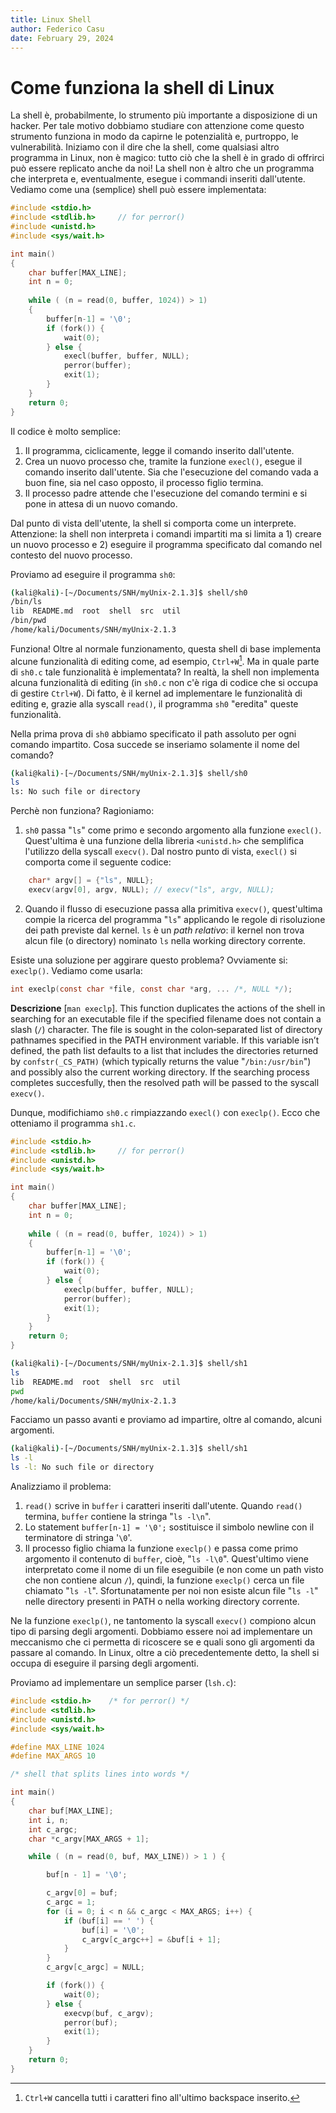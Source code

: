 ```yaml
---
title: Linux Shell
author: Federico Casu
date: February 29, 2024
---
```


# Come funziona la shell di Linux

La shell è, probabilmente, lo strumento più importante a disposizione di un hacker. Per tale motivo dobbiamo studiare con attenzione come questo strumento funziona in modo da capirne le potenzialità e, purtroppo, le vulnerabilità. Iniziamo con il dire che la shell, come qualsiasi altro programma in Linux, non è magico: tutto ciò che la shell è in grado di offrirci può essere replicato anche da noi! La shell non è altro che un programma che interpreta e, eventualmente, esegue i commandi inseriti dall'utente. Vediamo come una (semplice) shell può essere implementata:

```C
#include <stdio.h>
#include <stdlib.h>     // for perror()
#include <unistd.h>
#include <sys/wait.h>

int main()
{
    char buffer[MAX_LINE];
    int n = 0;
    
    while ( (n = read(0, buffer, 1024)) > 1) 
    {    
        buffer[n-1] = '\0';   
        if (fork()) {
            wait(0);
        } else {
            execl(buffer, buffer, NULL);
            perror(buffer);
            exit(1);
        }
    }
    return 0;
}
``` 

Il codice è molto semplice: 

1. Il programma, ciclicamente, legge il comando inserito dall'utente.
2. Crea un nuovo processo che, tramite la funzione `execl()`, esegue il comando inserito dall'utente. Sia che l'esecuzione del comando vada a buon fine, sia nel caso opposto, il processo figlio termina.
3. Il processo padre attende che l'esecuzione del comando termini e si pone in attesa di un nuovo comando. 

Dal punto di vista dell'utente, la shell si comporta come un interprete. Attenzione: la shell non interpreta i comandi impartiti ma si limita a 1) creare un nuovo processo e 2) eseguire il programma specificato dal comando nel contesto del nuovo processo. 

Proviamo ad eseguire il programma `sh0`:

```zsh
(kali@kali)-[~/Documents/SNH/myUnix-2.1.3]$ shell/sh0
/bin/ls
lib  README.md  root  shell  src  util
/bin/pwd
/home/kali/Documents/SNH/myUnix-2.1.3
```

Funziona! Oltre al normale funzionamento, questa shell di base implementa alcune funzionalità di editing come, ad esempio, `Ctrl+W`[^1]. Ma in quale parte di `sh0.c` tale funzionalità è implementata? In realtà, la shell non implementa alcuna funzionalità di editing (in `sh0.c` non c'è riga di codice che si occupa di gestire `Ctrl+W`). Di fatto, è il kernel ad implementare le funzionalità di editing e, grazie alla syscall `read()`, il programma `sh0` "eredita" queste funzionalità.

[^1]: `Ctrl+W` cancella tutti i caratteri fino all'ultimo backspace inserito.

Nella prima prova di `sh0` abbiamo specificato il path assoluto per ogni comando impartito. Cosa succede se inseriamo solamente il nome del comando?

```zsh
(kali@kali)-[~/Documents/SNH/myUnix-2.1.3]$ shell/sh0
ls
ls: No such file or directory
```

Perchè non funziona? Ragioniamo: 

1. `sh0` passa "`ls`" come primo e secondo argomento alla funzione `execl()`. Quest'ultima è una funzione della libreria `<unistd.h>` che semplifica l'utilizzo della syscall `execv()`. Dal nostro punto di vista, `execl()` si comporta come il seguente codice:

```C
	char* argv[] = {"ls", NULL};
	execv(argv[0], argv, NULL);	// execv("ls", argv, NULL);
```

2. Quando il flusso di esecuzione passa alla primitiva `execv()`, quest'ultima compie la ricerca del programma "`ls`" applicando le regole di risoluzione dei path previste dal kernel. `ls` è un *path relativo*: il kernel non trova alcun file (o directory) nominato `ls` nella working directory corrente.

Esiste una soluzione per aggirare questo problema? Ovviamente si: `execlp()`. Vediamo come usarla:

```C
int execlp(const char *file, const char *arg, ... /*, NULL */);
```

**Descrizione** [`man execlp`]. This function duplicates the actions of the shell in searching  for an executable file if the specified filename does not contain a slash (`/`) character. The file is sought in the colon‐separated list of directory pathnames specified in the PATH  environment variable. If this  variable isn’t defined, the path list defaults to a list that includes the directories returned by  `confstr(_CS_PATH)` (which typically returns  the value "`/bin:/usr/bin`") and possibly also the current working directory. If the searching process completes succesfully, then the resolved path will be passed to the syscall `execv()`.

Dunque, modifichiamo `sh0.c` rimpiazzando `execl()` con `execlp()`. Ecco che otteniamo il programma `sh1.c`.

```C
#include <stdio.h>
#include <stdlib.h>     // for perror()
#include <unistd.h>
#include <sys/wait.h>

int main()
{
    char buffer[MAX_LINE];
    int n = 0;
    
    while ( (n = read(0, buffer, 1024)) > 1) 
    {    
        buffer[n-1] = '\0';   
        if (fork()) {
            wait(0);
        } else {
            execlp(buffer, buffer, NULL);
            perror(buffer);
            exit(1);
        }
    }
    return 0;
}
```

```zsh
(kali@kali)-[~/Documents/SNH/myUnix-2.1.3]$ shell/sh1
ls
lib  README.md  root  shell  src  util
pwd
/home/kali/Documents/SNH/myUnix-2.1.3
```

Facciamo un passo avanti e proviamo ad impartire, oltre al comando, alcuni argomenti.

```zsh
(kali@kali)-[~/Documents/SNH/myUnix-2.1.3]$ shell/sh1
ls -l
ls -l: No such file or directory
```

Analizziamo il problema:

1. `read()` scrive in `buffer` i caratteri inseriti dall'utente. Quando `read()` termina, `buffer` contiene la stringa "`ls -l\n`".
2. Lo statement `buffer[n-1] = '\0';` sostituisce il simbolo newline con il terminatore di stringa '`\0`'.
3. Il processo figlio chiama la funzione `execlp()` e passa come primo argomento il contenuto di `buffer`, cioè, "`ls -l\0`". Quest'ultimo viene interpretato come il nome di un file eseguibile (e non come un path visto che non contiene alcun `/`), quindi, la funzione `execlp()` cerca un file chiamato "`ls -l`". Sfortunatamente per noi non esiste alcun file "`ls -l`" nelle directory presenti in PATH o nella working directory corrente.

Ne la funzione `execlp()`, ne tantomento la syscall `execv()` compiono alcun tipo di parsing degli argomenti. Dobbiamo essere noi ad implementare un meccanismo che ci permetta di ricoscere se e quali sono gli argomenti da passare al comando. In Linux, oltre a ciò precedentemente detto, la shell si occupa di eseguire il parsing degli argomenti.

Proviamo ad implementare un semplice parser (`lsh.c`):

```C
#include <stdio.h>    /* for perror() */
#include <stdlib.h>
#include <unistd.h>
#include <sys/wait.h>

#define MAX_LINE 1024
#define MAX_ARGS 10

/* shell that splits lines into words */

int main()
{
	char buf[MAX_LINE];
	int i, n;
	int c_argc;
	char *c_argv[MAX_ARGS + 1];

	while ( (n = read(0, buf, MAX_LINE)) > 1 ) {

		buf[n - 1] = '\0';

		c_argv[0] = buf;
		c_argc = 1;
		for (i = 0; i < n && c_argc < MAX_ARGS; i++) {
	        if (buf[i] == ' ') {
                buf[i] = '\0';
                c_argv[c_argc++] = &buf[i + 1];
	        }
		}
		c_argv[c_argc] = NULL;

		if (fork()) {
		    wait(0);
		} else {
	        execvp(buf, c_argv);
	        perror(buf);
	        exit(1);
		}
	}
	return 0;
}
```


